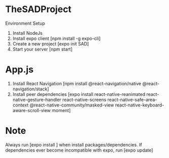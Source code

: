 # TheSADProject

Environment Setup
1. Install NodeJs
2. Install expo client [npm install -g expo-cli]
3. Create a new project [expo init SAD]
4. Start your server [npm start]

# App.js

1. Install React Navigation [npm install @react-navigation/native @react-navigation/stack]
2. Install peer dependencies [expo install react-native-reanimated react-native-gesture-handler react-native-screens react-native-safe-area-context @react-native-community/masked-view react-native-keyboard-aware-scroll-view moment]

# Note
Always run [expo install <package-name>] when install packages/dependencies. If dependencies ever become incompatible with expo, run [expo update]
